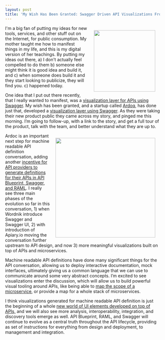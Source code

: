 ```yaml
---
layout: post
title: 'My Wish Has Been Granted: Swagger Driven API Visualizations From Ardoq'
---
```

<p><a href="http://ardoq.com/"><img style="padding: 15px;" src="https://s3.amazonaws.com/kinlane-productions/api-evangelist/ardoq/ardoq_logo_small.png" alt="" width="200" align="right" /></a></p>
<p>I'm a big fan of putting my ideas for new tools, services, and other stuff out on the Internet, for public consumption. My mother taught me how to manifest things in my life, and this is my digital version of her teachings. By putting my ideas out there, a) I don't actually feel compelled to do them b) someone else might think it is good idea and build it, and c) when someone does build it and they start looking to publicize, they will find you. c) happened today.</p>
<p>One idea that I put out there recently, that I really wanted to manifest, was a <a href="http://apievangelist.com/2014/10/30/swagger-visualization-layer-using-d3js/">visualization layer for APIs using Swagger</a>. My wish has been granted, and a startup called <a href="http://ardoq.com/">Ardoq</a>, has done just that, developed a <a href="http://ardoq.com/visualizing-swagger-api-documentation/">visualization layer using Swagger</a>. As they were taking their new product public they came across my story, and pinged me this morning. I&rsquo;m going to follow-up, with a link to the story, and get a full tour of the product, talk with the team, and better understand what they are up to.</p>
<p><a href="http://ardoq.com/"><img style="padding: 15px;" src="https://s3.amazonaws.com/kinlane-productions/api-evangelist/ardoq/IBM_API_Swagger_To_Ardoq.gif" alt="" width="325" align="right" /></a></p>
<p>Ardoc is an important next step for machine readable API definition conversation, adding another <a href="http://apievangelist.com/2014/06/05/what-are-the-incentives-for-creating-machine-readable-api-definitions/">incentive for API providers to generate definitions for their APIs in API Blueprint, Swagger, and RAML</a>. I really see three main phases of the evolution so far in this conversation, 1) when Wordnik introduce Swagger and Swagger UI, 2) with introduction of Apiary.io moving the conversation further upstream to API design, and now 3) more meaningful visualizations built on top of APIs and microservices.</p>
<p>Machine readable API definitions have done many significant things for the API conversation, allowing us to deploy interactive documentation, mock interfaces, ultimately giving us a common language that we can use to communicate around some very abstract concepts. I&rsquo;m excited to see visualizations enter the discussion, which will allow us to build powerful visual tooling around APIs, like being able to <a href="http://apievangelist.com/2015/01/30/how-to-generate-an-api-surface-area-map-for-a-microservice/">map the scope of a microservice</a>, or provide a map for a whole stack of microservices.</p>
<p>I think visualizations generated for machine readable API definition is just the beginning of a whole <a href="http://apievangelist.com/2015/02/02/we-need-better-api-documentation-and-ui-deployment-options/">new world of UI elements developed on top of APIs,</a> and we will also see more analysis, interoperability, integration, and discovery tools emerge as well. API Blueprint, RAML, and Swagger will continue to evolve as a central truth throughout the API lifecycle, providing as set of instructions for everything from design and deployment, to management and integration.</p>